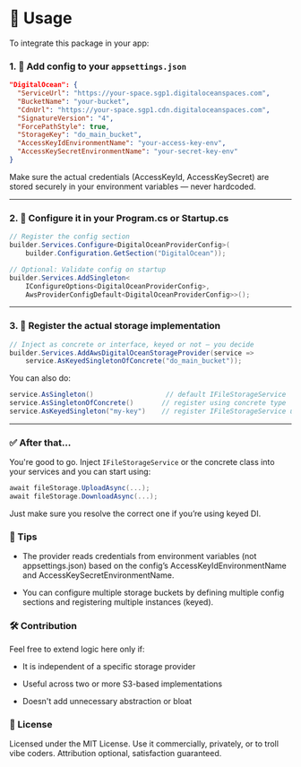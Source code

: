 ﻿
# 🔌 Usage

To integrate this package in your app:

### 1. 🧾 Add config to your `appsettings.json`

```json
"DigitalOcean": {
  "ServiceUrl": "https://your-space.sgp1.digitaloceanspaces.com",
  "BucketName": "your-bucket",
  "CdnUrl": "https://your-space.sgp1.cdn.digitaloceanspaces.com",
  "SignatureVersion": "4",
  "ForcePathStyle": true,
  "StorageKey": "do_main_bucket",
  "AccessKeyIdEnvironmentName": "your-access-key-env",
  "AccessKeySecretEnvironmentName": "your-secret-key-env"
}

```

Make sure the actual credentials (AccessKeyId, AccessKeySecret) are stored securely in your environment variables — never hardcoded.

---

### 2. 🧩 Configure it in your Program.cs or Startup.cs

```csharp
// Register the config section
builder.Services.Configure<DigitalOceanProviderConfig>(
    builder.Configuration.GetSection("DigitalOcean"));

// Optional: Validate config on startup
builder.Services.AddSingleton<
    IConfigureOptions<DigitalOceanProviderConfig>, 
    AwsProviderConfigDefault<DigitalOceanProviderConfig>>();
```

---

### 3. 🧠 Register the actual storage implementation

```csharp
// Inject as concrete or interface, keyed or not — you decide
builder.Services.AddAwsDigitalOceanStorageProvider(service =>
    service.AsKeyedSingletonOfConcrete("do_main_bucket"));
```
You can also do:

```csharp
service.AsSingleton()                  // default IFileStorageService
service.AsSingletonOfConcrete()       // register using concrete type
service.AsKeyedSingleton("my-key")    // register IFileStorageService under a DI key
```

---

### ✅ After that...

You're good to go. Inject `IFileStorageService` or the concrete class into your services and you can start using:

```csharp
await fileStorage.UploadAsync(...);
await fileStorage.DownloadAsync(...);
```

Just make sure you resolve the correct one if you’re using keyed DI.

### 🧠 Tips
- The provider reads credentials from environment variables (not appsettings.json) based on the config’s AccessKeyIdEnvironmentName and AccessKeySecretEnvironmentName.

- You can configure multiple storage buckets by defining multiple config sections and registering multiple instances (keyed).


### 🛠️ Contribution

Feel free to extend logic here only if:

   - It is independent of a specific storage provider

   - Useful across two or more S3-based implementations

   - Doesn't add unnecessary abstraction or bloat

### 📜 License

Licensed under the MIT License.
Use it commercially, privately, or to troll vibe coders. Attribution optional, satisfaction guaranteed.

